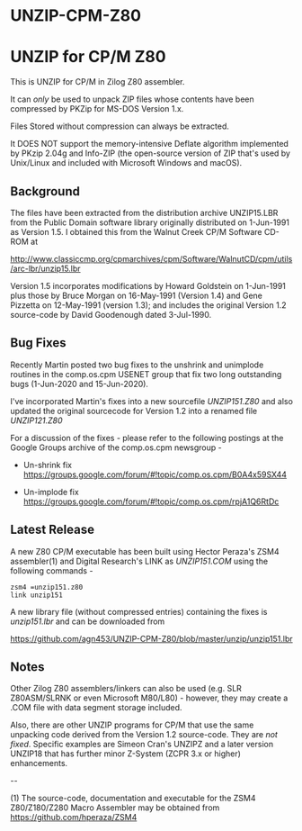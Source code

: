 # UNZIP-CPM-Z80
UNZIP for CP/M Z80
==================

This is UNZIP for CP/M in Zilog Z80 assembler.

It can _only_ be used to unpack ZIP files whose contents have been
compressed by PKZip for MS-DOS Version 1.x.

Files Stored without compression can always be extracted.

It DOES NOT support the memory-intensive Deflate algorithm implemented
by PKzip 2.04g and Info-ZIP (the open-source version of ZIP that's
used by Unix/Linux and included with Microsoft Windows and macOS).


Background
----------

The files have been extracted from the distribution archive
UNZIP15.LBR from the Public Domain software library originally
distributed on 1-Jun-1991 as Version 1.5. I obtained this from
the Walnut Creek CP/M Software CD-ROM at

http://www.classiccmp.org/cpmarchives/cpm/Software/WalnutCD/cpm/utils/arc-lbr/unzip15.lbr

Version 1.5 incorporates modifications by Howard Goldstein on 1-Jun-1991
plus those by Bruce Morgan on 16-May-1991 (Version 1.4) and Gene
Pizzetta on 12-May-1991 (version 1.3); and includes the original
Version 1.2 source-code by David Goodenough dated 3-Jul-1990.

Bug Fixes
---------

Recently Martin posted two bug fixes to the unshrink and unimplode
routines in the comp.os.cpm USENET group that fix two long outstanding
bugs (1-Jun-2020 and 15-Jun-2020).

I've incorporated Martin's fixes into a new sourcefile *UNZIP151.Z80*
and also updated the original sourcecode for Version 1.2 into a renamed
file *UNZIP121.Z80*

For a discussion of the fixes - please refer to the following
postings at the Google Groups archive of the comp.os.cpm newsgroup -

* Un-shrink fix https://groups.google.com/forum/#!topic/comp.os.cpm/B0A4x59SX44

* Un-implode fix https://groups.google.com/forum/#!topic/comp.os.cpm/rpjA1Q6RtDc

Latest Release
--------------

A new Z80 CP/M executable has been built using Hector Peraza's ZSM4
assembler(1) and Digital Research's LINK as *UNZIP151.COM* using the
following commands -

```
zsm4 =unzip151.z80
link unzip151
```

A new library file (without compressed entries) containing the fixes
is _unzip151.lbr_ and can be downloaded from

https://github.com/agn453/UNZIP-CPM-Z80/blob/master/unzip/unzip151.lbr

Notes
-----

Other Zilog Z80 assemblers/linkers can also be used (e.g. SLR Z80ASM/SLRNK
or even Microsoft M80/L80) - however, they may create
a .COM file with data segment storage included.

Also, there are other UNZIP programs for CP/M that use the same
unpacking code derived from the Version 1.2 source-code.  They
are _not fixed_.  Specific examples are Simeon Cran's UNZIPZ 
and a later version UNZIP18 that has further minor Z-System (ZCPR
3.x or higher) enhancements.

--

(1) The source-code, documentation and executable for the
ZSM4 Z80/Z180/Z280 Macro Assembler may be obtained from
https://github.com/hperaza/ZSM4
